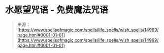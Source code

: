 <!--yml

category: 未分类

date: 2024-06-12 18:54:11

-->

# 水愿望咒语 - 免费魔法咒语

> 来源：[https://www.spellsofmagic.com/spells/life_spells/wish_spells/14999/page.html#0001-01-01](https://www.spellsofmagic.com/spells/life_spells/wish_spells/14999/page.html#0001-01-01)
